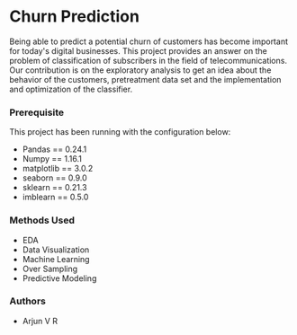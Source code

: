 # Churn Prediction
Being able to predict a potential churn of customers has become important for today's digital businesses.
This project provides an answer on the problem of classification of subscribers in the field of telecommunications.
Our contribution is on the exploratory analysis to get an idea about the behavior of the customers, pretreatment data set and the implementation and optimization of the classifier.

### Prerequisite
This project has been running with the configuration below:
* Pandas == 0.24.1
* Numpy == 1.16.1
* matplotlib == 3.0.2
* seaborn == 0.9.0
* sklearn == 0.21.3
* imblearn == 0.5.0

### Methods Used
* EDA
* Data Visualization
* Machine Learning
* Over Sampling
* Predictive Modeling

### Authors
* Arjun V R

